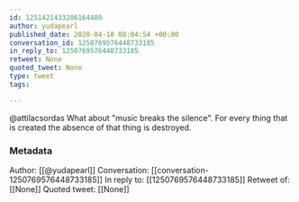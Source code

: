 ```yaml
---
id: 1251421433286164480
author: yudapearl
published_date: 2020-04-18 08:04:54 +00:00
conversation_id: 1250769576448733185
in_reply_to: 1250769576448733185
retweet: None
quoted_tweet: None
type: tweet
tags:

---
```


@attilacsordas What about "music breaks the silence". For every thing that is created the absence of that thing is destroyed.

### Metadata

Author: [[@yudapearl]]
Conversation: [[conversation-1250769576448733185]]
In reply to: [[1250769576448733185]]
Retweet of: [[None]]
Quoted tweet: [[None]]
